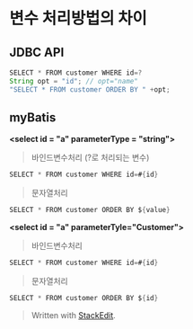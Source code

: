 # 변수 처리방법의 차이

## JDBC API
```java
SELECT * FROM customer WHERE id=?
String opt = "id"; // opt="name"
"SELECT * FROM customer ORDER BY " +opt;
```

## myBatis
 **\<select id = "a" parameterType = "string">**
>바인드변수처리 (?로 처리되는 변수)
  ```java
 SELECT * FROM customer WHERE id=#{id}
 ```
>문자열처리 
```java
SELECT * FROM customer ORDER BY ${value}
```

**\<select id = "a" parameterTyle="Customer">**
>바인드변수처리
 ```java
 SELECT * FROM customer WHERE id=#{id}
 ```
>문자열처리 
```java
SELECT * FROM customer ORDER BY ${id}
```
> Written with [StackEdit](https://stackedit.io/).
<!--stackedit_data:
eyJoaXN0b3J5IjpbMTcxOTg2MTE0MCwxMzM1OTM4NjI2LC0zMD
g5NTgzNDcsMjkyNjE4MTU5XX0=
-->